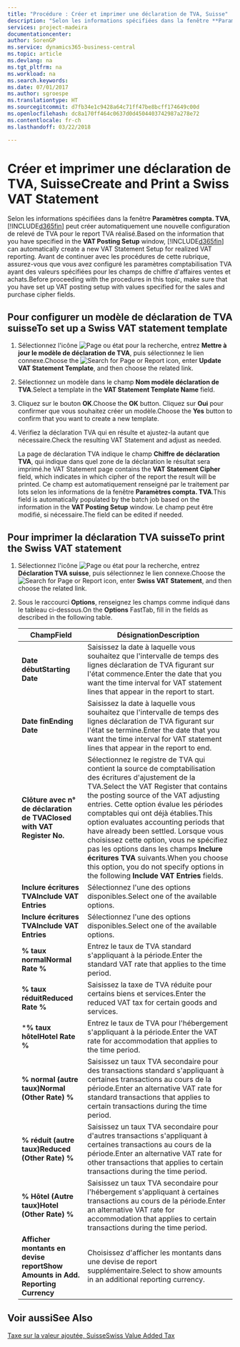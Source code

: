 ```yaml
---
title: "Procédure : Créer et imprimer une déclaration de TVA, Suisse"
description: "Selon les informations spécifiées dans la fenêtre **Paramètres compta. TVA**, Business Central peut créer automatiquement une nouvelle configuration de relevé de TVA pour le report TVA réalisé. Avant de continuer avec les procédures de cette rubrique, assurez-vous que vous avez configuré les paramètres comptabilisation TVA ayant des valeurs spécifiées pour les champs de chiffre d'affaires ventes et achats."
services: project-madeira
documentationcenter: 
author: SorenGP
ms.service: dynamics365-business-central
ms.topic: article
ms.devlang: na
ms.tgt_pltfrm: na
ms.workload: na
ms.search.keywords: 
ms.date: 07/01/2017
ms.author: sgroespe
ms.translationtype: HT
ms.sourcegitcommit: d7fb34e1c9428a64c71ff47be8bcff174649c00d
ms.openlocfilehash: dc8a170ff464c0637d0d4504403742987a278e72
ms.contentlocale: fr-ch
ms.lasthandoff: 03/22/2018

---
```

# <a name="create-and-print-a-swiss-vat-statement"></a><span data-ttu-id="0fa57-104">Créer et imprimer une déclaration de TVA, Suisse</span><span class="sxs-lookup"><span data-stu-id="0fa57-104">Create and Print a Swiss VAT Statement</span></span>
<span data-ttu-id="0fa57-105">Selon les informations spécifiées dans la fenêtre **Paramètres compta. TVA**, [!INCLUDE[d365fin](../../includes/d365fin_md.md)] peut créer automatiquement une nouvelle configuration de relevé de TVA pour le report TVA réalisé.</span><span class="sxs-lookup"><span data-stu-id="0fa57-105">Based on the information that you have specified in the **VAT Posting Setup** window, [!INCLUDE[d365fin](../../includes/d365fin_md.md)] can automatically create a new VAT Statement Setup for realized VAT reporting.</span></span> <span data-ttu-id="0fa57-106">Avant de continuer avec les procédures de cette rubrique, assurez-vous que vous avez configuré les paramètres comptabilisation TVA ayant des valeurs spécifiées pour les champs de chiffre d'affaires ventes et achats.</span><span class="sxs-lookup"><span data-stu-id="0fa57-106">Before proceeding with the procedures in this topic, make sure that you have set up VAT posting setup with values specified for the sales and purchase cipher fields.</span></span>  

## <a name="to-set-up-a-swiss-vat-statement-template"></a><span data-ttu-id="0fa57-107">Pour configurer un modèle de déclaration de TVA suisse</span><span class="sxs-lookup"><span data-stu-id="0fa57-107">To set up a Swiss VAT statement template</span></span>  

1.  <span data-ttu-id="0fa57-108">Sélectionnez l'icône ![Page ou état pour la recherche](../../media/ui-search/search_small.png "icône Page ou état pour la recherche"), entrez **Mettre à jour le modèle de déclaration de TVA**, puis sélectionnez le lien connexe.</span><span class="sxs-lookup"><span data-stu-id="0fa57-108">Choose the ![Search for Page or Report](../../media/ui-search/search_small.png "Search for Page or Report icon") icon, enter **Update VAT Statement Template**, and then choose the related link.</span></span>  
2.  <span data-ttu-id="0fa57-109">Sélectionnez un modèle dans le champ **Nom modèle déclaration de TVA**.</span><span class="sxs-lookup"><span data-stu-id="0fa57-109">Select a template in the **VAT Statement Template Name** field.</span></span>
3.  <span data-ttu-id="0fa57-110">Cliquez sur le bouton **OK**.</span><span class="sxs-lookup"><span data-stu-id="0fa57-110">Choose the **OK** button.</span></span> <span data-ttu-id="0fa57-111">Cliquez sur **Oui** pour confirmer que vous souhaitez créer un modèle.</span><span class="sxs-lookup"><span data-stu-id="0fa57-111">Choose the **Yes** button to confirm that you want to create a new template.</span></span>  
4.  <span data-ttu-id="0fa57-112">Vérifiez la déclaration TVA qui en résulte et ajustez-la autant que nécessaire.</span><span class="sxs-lookup"><span data-stu-id="0fa57-112">Check the resulting VAT Statement and adjust as needed.</span></span>  

     <span data-ttu-id="0fa57-113">La page de déclaration TVA indique le champ **Chiffre de déclaration TVA**, qui indique dans quel zone de la déclaration le résultat sera imprimé.</span><span class="sxs-lookup"><span data-stu-id="0fa57-113">he VAT Statement page contains the **VAT Statement Cipher** field, which indicates in which cipher of the report the result will be printed.</span></span> <span data-ttu-id="0fa57-114">Ce champ est automatiquement renseigné par le traitement par lots selon les informations de la fenêtre **Paramètres compta. TVA**.</span><span class="sxs-lookup"><span data-stu-id="0fa57-114">This field is automatically populated by the batch job based on the information in the **VAT Posting Setup** window.</span></span> <span data-ttu-id="0fa57-115">Le champ peut être modifié, si nécessaire.</span><span class="sxs-lookup"><span data-stu-id="0fa57-115">The field can be edited if needed.</span></span>  

## <a name="to-print-the-swiss-vat-statement"></a><span data-ttu-id="0fa57-116">Pour imprimer la déclaration TVA suisse</span><span class="sxs-lookup"><span data-stu-id="0fa57-116">To print the Swiss VAT statement</span></span>  

1.  <span data-ttu-id="0fa57-117">Sélectionnez l'icône ![Page ou état pour la recherche](../../media/ui-search/search_small.png "Page ou état pour la recherche"), entrez **Déclaration TVA suisse**, puis sélectionnez le lien connexe.</span><span class="sxs-lookup"><span data-stu-id="0fa57-117">Choose the ![Search for Page or Report](../../media/ui-search/search_small.png "Search for Page or Report icon") icon, enter **Swiss VAT Statement**, and then choose the related link.</span></span>  
2.  <span data-ttu-id="0fa57-118">Sous le raccourci **Options**, renseignez les champs comme indiqué dans le tableau ci-dessous.</span><span class="sxs-lookup"><span data-stu-id="0fa57-118">On the **Options** FastTab, fill in the fields as described in the following table.</span></span>  

    |<span data-ttu-id="0fa57-119">Champ</span><span class="sxs-lookup"><span data-stu-id="0fa57-119">Field</span></span>|<span data-ttu-id="0fa57-120">Désignation</span><span class="sxs-lookup"><span data-stu-id="0fa57-120">Description</span></span>|  
    |---------------------------------|---------------------------------------|  
    |<span data-ttu-id="0fa57-121">**Date début**</span><span class="sxs-lookup"><span data-stu-id="0fa57-121">**Starting Date**</span></span>|<span data-ttu-id="0fa57-122">Saisissez la date à laquelle vous souhaitez que l'intervalle de temps des lignes déclaration de TVA figurant sur l'état commence.</span><span class="sxs-lookup"><span data-stu-id="0fa57-122">Enter the date that you want the time interval for VAT statement lines that appear in the report to start.</span></span>|  
    |<span data-ttu-id="0fa57-123">**Date fin**</span><span class="sxs-lookup"><span data-stu-id="0fa57-123">**Ending Date**</span></span>|<span data-ttu-id="0fa57-124">Saisissez la date à laquelle vous souhaitez que l'intervalle de temps des lignes déclaration de TVA figurant sur l'état se termine.</span><span class="sxs-lookup"><span data-stu-id="0fa57-124">Enter the date that you want the time interval for VAT statement lines that appear in the report to end.</span></span>|  
    |<span data-ttu-id="0fa57-125">**Clôture avec n° de déclaration de TVA**</span><span class="sxs-lookup"><span data-stu-id="0fa57-125">**Closed with VAT Register No.**</span></span>|<span data-ttu-id="0fa57-126">Sélectionnez le registre de TVA qui contient la source de comptabilisation des écritures d'ajustement de la TVA.</span><span class="sxs-lookup"><span data-stu-id="0fa57-126">Select the VAT Register that contains the posting source of the VAT adjusting entries.</span></span> <span data-ttu-id="0fa57-127">Cette option évalue les périodes comptables qui ont déjà établies.</span><span class="sxs-lookup"><span data-stu-id="0fa57-127">This option evaluates accounting periods that have already been settled.</span></span> <span data-ttu-id="0fa57-128">Lorsque vous choisissez cette option, vous ne spécifiez pas les options dans les champs **Inclure écritures TVA** suivants.</span><span class="sxs-lookup"><span data-stu-id="0fa57-128">When you choose this option, you do not specify options in the following **Include VAT Entries** fields.</span></span>|  
    |<span data-ttu-id="0fa57-129">**Inclure écritures TVA**</span><span class="sxs-lookup"><span data-stu-id="0fa57-129">**Include VAT Entries**</span></span>|<span data-ttu-id="0fa57-130">Sélectionnez l'une des options disponibles.</span><span class="sxs-lookup"><span data-stu-id="0fa57-130">Select one of the available options.</span></span>|  
    |<span data-ttu-id="0fa57-131">**Inclure écritures TVA**</span><span class="sxs-lookup"><span data-stu-id="0fa57-131">**Include VAT Entries**</span></span>|<span data-ttu-id="0fa57-132">Sélectionnez l'une des options disponibles.</span><span class="sxs-lookup"><span data-stu-id="0fa57-132">Select one of the available options.</span></span>|  
    |<span data-ttu-id="0fa57-133">**% taux normal**</span><span class="sxs-lookup"><span data-stu-id="0fa57-133">**Normal Rate %**</span></span>|<span data-ttu-id="0fa57-134">Entrez le taux de TVA standard s'appliquant à la période.</span><span class="sxs-lookup"><span data-stu-id="0fa57-134">Enter the standard VAT rate that applies to the time period.</span></span>|  
    |<span data-ttu-id="0fa57-135">**% taux réduit**</span><span class="sxs-lookup"><span data-stu-id="0fa57-135">**Reduced Rate %**</span></span>|<span data-ttu-id="0fa57-136">Saisissez la taxe de TVA réduite pour certains biens et services.</span><span class="sxs-lookup"><span data-stu-id="0fa57-136">Enter the reduced VAT tax for certain goods and services.</span></span>|  
    |<span data-ttu-id="0fa57-137">\***% taux hôtel**</span><span class="sxs-lookup"><span data-stu-id="0fa57-137">**Hotel Rate %**</span></span>|<span data-ttu-id="0fa57-138">Entrez le taux de TVA pour l'hébergement s'appliquant à la période.</span><span class="sxs-lookup"><span data-stu-id="0fa57-138">Enter the VAT rate for accommodation that applies to the time period.</span></span>|  
    |<span data-ttu-id="0fa57-139">**% normal (autre taux)**</span><span class="sxs-lookup"><span data-stu-id="0fa57-139">**Normal (Other Rate) %**</span></span>|<span data-ttu-id="0fa57-140">Saisissez un taux TVA secondaire pour des transactions standard s'appliquant à certaines transactions au cours de la période.</span><span class="sxs-lookup"><span data-stu-id="0fa57-140">Enter an alternative VAT rate for standard transactions that applies to certain transactions during the time period.</span></span>|  
    |<span data-ttu-id="0fa57-141">**% réduit (autre taux)**</span><span class="sxs-lookup"><span data-stu-id="0fa57-141">**Reduced (Other Rate) %**</span></span>|<span data-ttu-id="0fa57-142">Saisissez un taux TVA secondaire pour d'autres transactions s'appliquant à certaines transactions au cours de la période.</span><span class="sxs-lookup"><span data-stu-id="0fa57-142">Enter an alternative VAT rate for other transactions that applies to certain transactions during the time period.</span></span>|  
    |<span data-ttu-id="0fa57-143">**% Hôtel (Autre taux)**</span><span class="sxs-lookup"><span data-stu-id="0fa57-143">**Hotel (Other Rate) %**</span></span>|<span data-ttu-id="0fa57-144">Saisissez un taux TVA secondaire pour l'hébergement s'appliquant à certaines transactions au cours de la période.</span><span class="sxs-lookup"><span data-stu-id="0fa57-144">Enter an alternative VAT rate for accommodation that applies to certain transactions during the time period.</span></span>|  
    |<span data-ttu-id="0fa57-145">**Afficher montants en devise report**</span><span class="sxs-lookup"><span data-stu-id="0fa57-145">**Show Amounts in Add. Reporting Currency**</span></span>|<span data-ttu-id="0fa57-146">Choisissez d'afficher les montants dans une devise de report supplémentaire.</span><span class="sxs-lookup"><span data-stu-id="0fa57-146">Select to show amounts in an additional reporting currency.</span></span>|  

## <a name="see-also"></a><span data-ttu-id="0fa57-147">Voir aussi</span><span class="sxs-lookup"><span data-stu-id="0fa57-147">See Also</span></span>  
 [<span data-ttu-id="0fa57-148">Taxe sur la valeur ajoutée, Suisse</span><span class="sxs-lookup"><span data-stu-id="0fa57-148">Swiss Value Added Tax</span></span>](swiss-value-added-tax.md)

